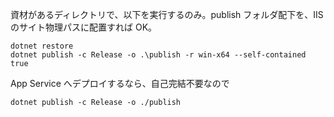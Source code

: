 
資材があるディレクトリで、以下を実行するのみ。publish フォルダ配下を、IIS のサイト物理パスに配置すれば OK。
```
dotnet restore
dotnet publish -c Release -o .\publish -r win-x64 --self-contained true
```

App Service へデプロイするなら、自己完結不要なので
```
dotnet publish -c Release -o ./publish
```